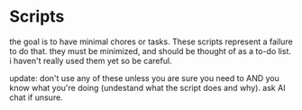 # Scripts

the goal is to have minimal chores or tasks. These scripts represent a failure to do that. 
they must be minimized, and should be thought of as a to-do list. i haven't really used them yet
so be careful.

update: don't use any of these unless you are sure you need to AND you know what you're doing (undestand what the script does and why). ask AI chat if unsure. 

